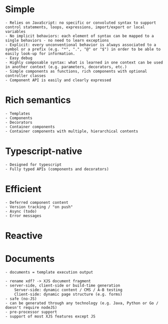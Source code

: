 

# Simple
    - Relies on JavaScript: no specific or convoluted syntax to support control statements, loops, expressions, import/export or local variables
    - No implicit behaviors: each element of syntax can be mapped to a single behaviors - no need to learn exceptions
    - Explicit: every unconventional behavior is always associated to a symbol or a prefix (e.g. "*", ".", "@" or "$") in order to be able to easily look-up for information.
    - Easy debug
    - Highly composable syntax: what is learned in one context can be used in another context (e.g. parameters, decorators, etc.)
    - Simple components as functions, rich components with optional controller classes
    - Component API is easily and clearly expressed

# Rich semantics
    - Templates
    - Components
    - Decorators
    - Container components
    - Container components with multiple, hierarchical contents

# Typescript-native
    - Designed for typescript
    - Fully typed APIs (components and decorators)

# Efficient
    - Deferred component content
    - Version tracking / "on push"
    - Async (todo)
    - Error messages

# Reactive


# Documents
    - documents = template execution output

    - rename xdf? -> XJS document fragment
    - server-side, client-side or build-time generation
        Server-side: dynamic content / CMS / A-B testing
        Client-side: dynamic page structure (e.g. forms)
    - safe (no-JS)
    - can be generated through any technology (e.g. Java, Python or Go / doesn't require nodeJS)
    - pre-processor support
    - support of most XJS features except JS
    
